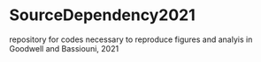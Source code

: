 # SourceDependency2021
 repository for codes necessary to reproduce figures and analyis in Goodwell and Bassiouni, 2021
